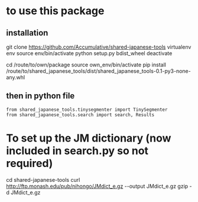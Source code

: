 # to use this package
## installation
git clone https://github.com/Accumulative/shared-japanese-tools
virtualenv env
source env/bin/activate
python setup.py bdist_wheel
deactivate

cd /route/to/own/package
source own_env/bin/activate
pip install /route/to/shared_japanese_tools/dist/shared_japanese_tools-0.1-py3-none-any.whl

## then in python file
```
from shared_japanese_tools.tinysegmenter import TinySegmenter
from shared_japanese_tools.search import search, Results
```

# To set up the JM dictionary (now included in search.py so not required)
cd shared-japanese-tools
curl http://ftp.monash.edu/pub/nihongo/JMdict_e.gz --output JMdict_e.gz
gzip -d JMdict_e.gz
